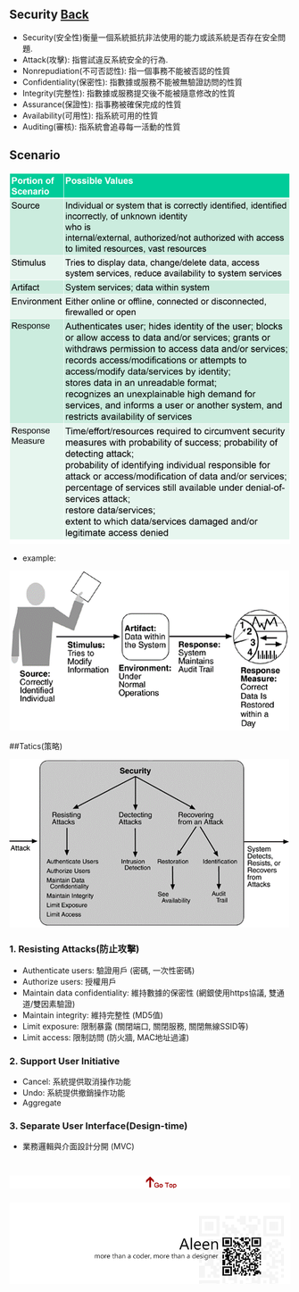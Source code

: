 ## Security	[Back](./../Style.md)
- Security(安全性)衡量一個系統抵抗非法使用的能力或該系統是否存在安全問題.
- Attack(攻擊): 指嘗試違反系統安全的行為.
- Nonrepudiation(不可否認性): 指一個事務不能被否認的性質
- Confidentiality(保密性): 指數據或服務不能被無驗證訪問的性質
- Integrity(完整性): 指數據或服務提交後不能被隨意修改的性質
- Assurance(保證性): 指事務被確保完成的性質
- Availability(可用性): 指系統可用的性質
- Auditing(審核): 指系統會追尋每一活動的性質

## Scenario

<img src="./scenario_list.png">

- example:

<img src="./security_scenario.png">

##Tatics(策略)

<img src="./security_tactics.png">

### 1. Resisting Attacks(防止攻擊)
- Authenticate users: 驗證用戶 (密碼, 一次性密碼)
- Authorize users: 授權用戶
- Maintain data confidentiality: 維持數據的保密性 (網銀使用https協議, 雙通道/雙因素驗證)
- Maintain integrity: 維持完整性 (MD5值)
- Limit exposure: 限制暴露 (關閉端口, 關閉服務, 關閉無線SSID等)
- Limit access: 限制訪問 (防火牆, MAC地址過濾)

### 2. Support User Initiative
- Cancel: 系統提供取消操作功能
- Undo: 系統提供撤銷操作功能
- Aggregate

### 3. Separate User Interface(Design-time)
- 業務邏輯與介面設計分開 (MVC)

<a href="#" style="left:200px;"><img src="./../../../pic/gotop.png"></a>
=====
<a href="http://aleen42.github.io/" target="_blank" ><img src="./../../../pic/tail.gif"></a>
